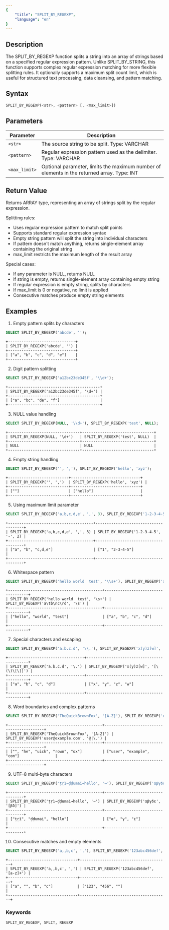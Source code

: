 ```yaml
---
{
    "title": "SPLIT_BY_REGEXP",
    "language": "en"
}
---
```


## Description

The SPLIT_BY_REGEXP function splits a string into an array of strings based on a specified regular expression pattern. Unlike SPLIT_BY_STRING, this function supports complex regular expression matching for more flexible splitting rules. It optionally supports a maximum split count limit, which is useful for structured text processing, data cleansing, and pattern matching.

## Syntax

```sql
SPLIT_BY_REGEXP(<str>, <pattern> [, <max_limit>])
```

## Parameters

| Parameter | Description |
|-----------|-------------|
| `<str>` | The source string to be split. Type: VARCHAR |
| `<pattern>` | Regular expression pattern used as the delimiter. Type: VARCHAR |
| `<max_limit>` | Optional parameter, limits the maximum number of elements in the returned array. Type: INT |

## Return Value

Returns ARRAY<VARCHAR> type, representing an array of strings split by the regular expression.

Splitting rules:
- Uses regular expression pattern to match split points
- Supports standard regular expression syntax
- Empty string pattern will split the string into individual characters
- If pattern doesn't match anything, returns single-element array containing the original string
- max_limit restricts the maximum length of the result array

Special cases:
- If any parameter is NULL, returns NULL
- If string is empty, returns single-element array containing empty string
- If regular expression is empty string, splits by characters
- If max_limit is 0 or negative, no limit is applied
- Consecutive matches produce empty string elements

## Examples

1. Empty pattern splits by characters
```sql
SELECT SPLIT_BY_REGEXP('abcde', '');
```
```text
+------------------------------+
| SPLIT_BY_REGEXP('abcde', '') |
+------------------------------+
| ["a", "b", "c", "d", "e"]    |
+------------------------------+
```

2. Digit pattern splitting
```sql
SELECT SPLIT_BY_REGEXP('a12bc23de345f', '\\d+');
```
```text
+-----------------------------------------+
| SPLIT_BY_REGEXP('a12bc23de345f', '\d+') |
+-----------------------------------------+
| ["a", "bc", "de", "f"]                  |
+-----------------------------------------+
```

3. NULL value handling
```sql
SELECT SPLIT_BY_REGEXP(NULL, '\\d+'), SPLIT_BY_REGEXP('test', NULL);
```
```text
+--------------------------------+--------------------------------+
| SPLIT_BY_REGEXP(NULL, '\d+')   | SPLIT_BY_REGEXP('test', NULL)  |
+--------------------------------+--------------------------------+
| NULL                           | NULL                           |
+--------------------------------+--------------------------------+
```

4. Empty string handling
```sql
SELECT SPLIT_BY_REGEXP('', ','), SPLIT_BY_REGEXP('hello', 'xyz');
```
```text
+---------------------------+-------------------------------+
| SPLIT_BY_REGEXP('', ',')  | SPLIT_BY_REGEXP('hello', 'xyz') |
+---------------------------+-------------------------------+
| [""]                      | ["hello"]                     |
+---------------------------+-------------------------------+
```

5. Using maximum limit parameter
```sql
SELECT SPLIT_BY_REGEXP('a,b,c,d,e', ',', 3), SPLIT_BY_REGEXP('1-2-3-4-5', '-', 2);
```
```text
+--------------------------------------+--------------------------------------+
| SPLIT_BY_REGEXP('a,b,c,d,e', ',', 3) | SPLIT_BY_REGEXP('1-2-3-4-5', '-', 2) |
+--------------------------------------+--------------------------------------+
| ["a", "b", "c,d,e"]                  | ["1", "2-3-4-5"]                    |
+--------------------------------------+--------------------------------------+
```

6. Whitespace pattern
```sql
SELECT SPLIT_BY_REGEXP('hello world  test', '\\s+'), SPLIT_BY_REGEXP('a\tb\nc\rd', '\\s');
```
```text
+------------------------------------------+------------------------------------+
| SPLIT_BY_REGEXP('hello world  test', '\s+') | SPLIT_BY_REGEXP('a\tb\nc\rd', '\s') |
+------------------------------------------+------------------------------------+
| ["hello", "world", "test"]               | ["a", "b", "c", "d"]               |
+------------------------------------------+------------------------------------+
```

7. Special characters and escaping
```sql
SELECT SPLIT_BY_REGEXP('a.b.c.d', '\\.'), SPLIT_BY_REGEXP('x(y)z[w]', '[\\(\\)\\[\\]]');
```
```text
+----------------------------------+--------------------------------------------+
| SPLIT_BY_REGEXP('a.b.c.d', '\.') | SPLIT_BY_REGEXP('x(y)z[w]', '[\(\)\[\]]') |
+----------------------------------+--------------------------------------------+
| ["a", "b", "c", "d"]             | ["x", "y", "z", "w"]                   |
+----------------------------------+--------------------------------------------+
```

8. Word boundaries and complex patterns
```sql
SELECT SPLIT_BY_REGEXP('TheQuickBrownFox', '[A-Z]'), SPLIT_BY_REGEXP('user@example.com', '@|\\.');
```
```text
+------------------------------------------+-------------------------------------------+
| SPLIT_BY_REGEXP('TheQuickBrownFox', '[A-Z]') | SPLIT_BY_REGEXP('user@example.com', '@|\.') |
+------------------------------------------+-------------------------------------------+
| ["", "he", "uick", "rown", "ox"]         | ["user", "example", "com"]                |
+------------------------------------------+-------------------------------------------+
```

9. UTF-8 multi-byte characters
```sql
SELECT SPLIT_BY_REGEXP('ṭṛì→ḍḍumai→hello', '→'), SPLIT_BY_REGEXP('αβγδε', '[βδ]');
```
```text
+------------------------------------------+----------------------------------+
| SPLIT_BY_REGEXP('ṭṛì→ḍḍumai→hello', '→') | SPLIT_BY_REGEXP('αβγδε', '[βδ]') |
+------------------------------------------+----------------------------------+
| ["ṭṛì", "ḍḍumai", "hello"]               | ["α", "γ", "ε"]                  |
+------------------------------------------+----------------------------------+
```

10. Consecutive matches and empty elements
```sql
SELECT SPLIT_BY_REGEXP('a,,b,c', ','), SPLIT_BY_REGEXP('123abc456def', '[a-z]+');
```
```text
+-------------------------------+---------------------------------------+
| SPLIT_BY_REGEXP('a,,b,c', ',') | SPLIT_BY_REGEXP('123abc456def', '[a-z]+') |
+-------------------------------+---------------------------------------+
| ["a", "", "b", "c"]           | ["123", "456", ""]                    |
+-------------------------------+---------------------------------------+
```

### Keywords

    SPLIT_BY_REGEXP, SPLIT, REGEXP
